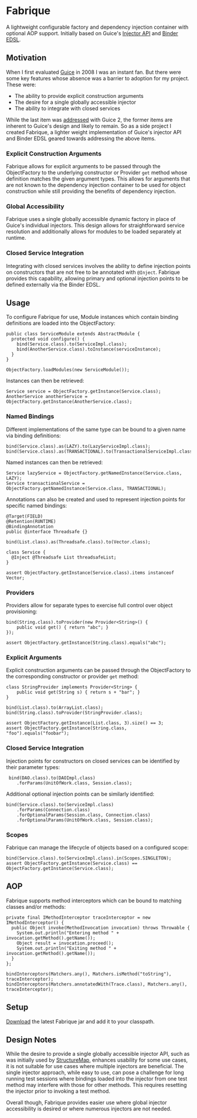 # Fabrique

A lightweight configurable factory and dependency injection container with optional AOP support. Initially based on Guice's [Injector API](http://google-guice.googlecode.com/svn/trunk/javadoc/com/google/inject/Injector.html) and [Binder EDSL](http://google-guice.googlecode.com/svn/trunk/javadoc/com/google/inject/Binder.html).

## Motivation

When I first evaluated [Guice](http://code.google.com/p/google-guice) in 2008 I was an instant fan. But there were some key features whose absence was a barrier to adoption for my project. These were:

* The ability to provide explicit construction arguments
* The desire for a single globally accessible injector
* The ability to integrate with closed services

While the last item was [addressed](http://google-guice.googlecode.com/svn/trunk/javadoc/com/google/inject/binder/LinkedBindingBuilder.html#toConstructor%28java.lang.reflect.Constructor%3CS%3E%29) with Guice 2, the former items are inherent to Guice's design and likely to remain. So as a side project I created Fabrique, a lighter weight implementation of Guice's injector API and Binder EDSL geared towards addressing the above items.

### Explicit Construction Arguments

Fabrique allows for explicit arguments to be passed through the ObjectFactory to the underlying constructor or Provider `get` method whose definition matches the given argument types. This allows for arguments that are not known to the dependency injection container to be used for object construction while still providing the benefits of dependency injection.

### Global Accessibility

Fabrique uses a single globally accessible dynamic factory in place of Guice's individual injectors. This design allows for straightforward service resolution and additionally allows for modules to be loaded separately at runtime.

### Closed Service Integration

Integrating with closed services involves the ability to define injection points on constructors that are not free to be annotated with `@Inject`. Fabrique provides this capability, allowing primary and optional injection points to be defined externally via the Binder EDSL.

## Usage

To configure Fabrique for use, Module instances which contain binding definitions are loaded into the ObjectFactory:

    public class ServiceModule extends AbstractModule {
      protected void configure() {
        bind(Service.class).to(ServiceImpl.class);
        bind(AnotherService.class).toInstance(serviceInstance);
      }
    }
    
    ObjectFactory.loadModules(new ServiceModule());
    
Instances can then be retrieved:

    Service service = ObjectFactory.getInstance(Service.class);
    AnotherService anotherService = ObjectFactory.getInstance(AnotherService.class);

### Named Bindings

Different implementations of the same type can be bound to a given name via binding definitions:

    bind(Service.class).as(LAZY).to(LazyServiceImpl.class);
    bind(Service.class).as(TRANSACTIONAL).to(TransactionalServiceImpl.class);

Named instances can then be retrieved:

    Service lazyService = ObjectFactory.getNamedInstance(Service.class, LAZY);
    Service transactionalService = ObjectFactory.getNamedInstance(Service.class, TRANSACTIONAL);
    
Annotations can also be created and used to represent injection points for specific named bindings:

    @Target(FIELD) 
    @Retention(RUNTIME)
    @BindingAnnotation
    public @interface Threadsafe {}

    bind(List.class).as(Threadsafe.class).to(Vector.class);
  
    class Service {
      @Inject @Threadsafe List threadsafeList;
    }

    assert ObjectFactory.getInstance(Service.class).items instanceof Vector;

### Providers

Providers allow for separate types to exercise full control over object provisioning:

    bind(String.class).toProvider(new Provider<String>() {
        public void get() { return "abc"; }
    });
    
    assert ObjectFactory.getInstance(String.class).equals("abc");

### Explicit Arguments

Explicit construction arguments can be passed through the ObjectFactory to the corresponding constructor or provider `get` method:

    class StringProvider implements Provider<String> {
        public void get(String s) { return s + "bar"; }
    }

    bind(List.class).to(ArrayList.class);
    bind(String.class).toProvider(StringProvider.class);
    
    assert ObjectFactory.getInstance(List.class, 3).size() == 3;
    assert ObjectFactory.getInstance(String.class, "foo").equals("foobar");

### Closed Service Integration

Injection points for constructors on closed services can be identified by their parameter types:

     bind(DAO.class).to(DAOImpl.class)
        .forParams(UnitOfWork.class, Session.class);
     
Additional optional injection points can be similarly identified:

    bind(Service.class).to(ServiceImpl.class)
        .forParams(Connection.class)
        .forOptionalParams(Session.class, Connection.class)
        .forOptionalParams(UnitOfWork.class, Session.class);

### Scopes

Fabrique can manage the lifecycle of objects based on a configured scope:

    bind(Service.class).to(ServiceImpl.class).in(Scopes.SINGLETON);
    assert ObjectFactory.getInstance(Service.class) == ObjectFactory.getInstance(Service.class);
    
## AOP

Fabrique supports method interceptors which can be bound to matching classes and/or methods:

    private final IMethodInterceptor traceInterceptor = new IMethodInterceptor() {
      public Object invoke(MethodInvocation invocation) throws Throwable {
        System.out.println("Entering method " + invocation.getMethod().getName());
        Object result = invocation.proceed();
        System.out.println("Exiting method " + invocation.getMethod().getName());
      }
    };

    bindInterceptors(Matchers.any(), Matchers.isMethod("toString"), traceInterceptor);
    bindInterceptors(Matchers.annotatedWith(Trace.class), Matchers.any(), traceInterceptor);

## Setup

[Download](https://github.com/jhalterman/fabrique/downloads) the latest Fabrique jar and add it to your classpath.

## Design Notes

While the desire to provide a single globally accessible injector API, such as was initially used by [StructureMap](http://structuremap.sourceforge.net), enhances usability for some use cases, it is not suitable for use cases where multiple injectors are beneficial. The single injector approach, while easy to use, can pose a challenge for long running test sessions where bindings loaded into the injector from one test method may interfere with those for other methods. This requires resetting the injector prior to invoking a test method.

Overall though, Fabrique provides easier use where global injector accessibility is desired or where numerous injectors are not needed.